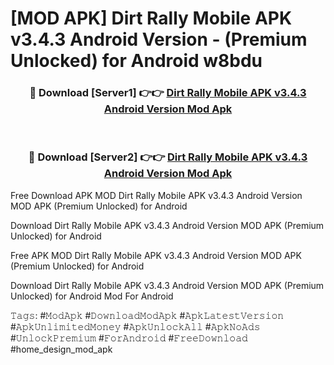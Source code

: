 # [MOD APK] Dirt Rally Mobile APK v3.4.3 Android Version - (Premium Unlocked) for Android w8bdu



<div align="center">
<h3>🔴 Download [Server1] 👉👉 <a href="https://momento.my/?title=Dirt_Rally_Mobile_APK_v3.4.3_Android_Version">Dirt Rally Mobile APK v3.4.3 Android Version Mod Apk</a></h3><br>

<h3>🔴 Download [Server2] 👉👉 <a href="https://momento.my/?title=Dirt_Rally_Mobile_APK_v3.4.3_Android_Version">Dirt Rally Mobile APK v3.4.3 Android Version Mod Apk</a></h3>
</div>



Free Download APK MOD Dirt Rally Mobile APK v3.4.3 Android Version MOD APK (Premium Unlocked) for Android

Download Dirt Rally Mobile APK v3.4.3 Android Version MOD APK (Premium Unlocked) for Android

Free APK MOD Dirt Rally Mobile APK v3.4.3 Android Version MOD APK (Premium Unlocked) for Android

Download Dirt Rally Mobile APK v3.4.3 Android Version MOD APK (Premium Unlocked) for Android Mod For Android

𝚃𝚊𝚐𝚜: #𝙼𝚘𝚍𝙰𝚙𝚔 #𝙳𝚘𝚠𝚗𝚕𝚘𝚊𝚍𝙼𝚘𝚍𝙰𝚙𝚔 #𝙰𝚙𝚔𝙻𝚊𝚝𝚎𝚜𝚝𝚅𝚎𝚛𝚜𝚒𝚘𝚗 #𝙰𝚙𝚔𝚄𝚗𝚕𝚒𝚖𝚒𝚝𝚎𝚍𝙼𝚘𝚗𝚎𝚢 #𝙰𝚙𝚔𝚄𝚗𝚕𝚘𝚌𝚔𝙰𝚕𝚕 #𝙰𝚙𝚔𝙽𝚘𝙰𝚍𝚜 #𝚄𝚗𝚕𝚘𝚌𝚔𝙿𝚛𝚎𝚖𝚒𝚞𝚖 #𝙵𝚘𝚛𝙰𝚗𝚍𝚛𝚘𝚒𝚍 #𝙵𝚛𝚎𝚎𝙳𝚘𝚠𝚗𝚕𝚘𝚊𝚍 #home_design_mod_apk
